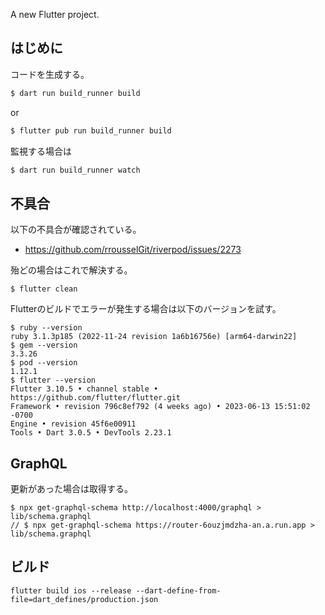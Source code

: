 A new Flutter project.

## はじめに

コードを生成する。

```bash
$ dart run build_runner build
```

or

```bash
$ flutter pub run build_runner build
```

監視する場合は

```bash
$ dart run build_runner watch
```

## 不具合

以下の不具合が確認されている。

- https://github.com/rrousselGit/riverpod/issues/2273

殆どの場合はこれで解決する。

```
$ flutter clean
```

Flutterのビルドでエラーが発生する場合は以下のバージョンを試す。

```
$ ruby --version
ruby 3.1.3p185 (2022-11-24 revision 1a6b16756e) [arm64-darwin22]
$ gem --version
3.3.26
$ pod --version
1.12.1
$ flutter --version
Flutter 3.10.5 • channel stable • https://github.com/flutter/flutter.git
Framework • revision 796c8ef792 (4 weeks ago) • 2023-06-13 15:51:02 -0700
Engine • revision 45f6e00911
Tools • Dart 3.0.5 • DevTools 2.23.1
```

## GraphQL

更新があった場合は取得する。

```
$ npx get-graphql-schema http://localhost:4000/graphql > lib/schema.graphql
// $ npx get-graphql-schema https://router-6ouzjmdzha-an.a.run.app > lib/schema.graphql
```

## ビルド

```
flutter build ios --release --dart-define-from-file=dart_defines/production.json
```

